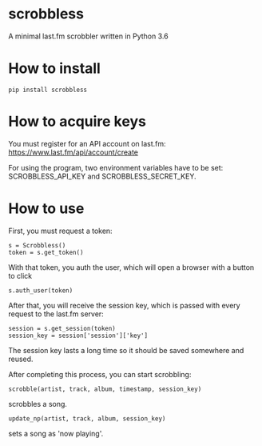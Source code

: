 # scrobbless
A minimal last.fm scrobbler written in Python 3.6


# How to install

```pip install scrobbless```

# How to acquire keys

You must register for an API account on last.fm:
https://www.last.fm/api/account/create

For using the program, two environment variables have to be set:
SCROBBLESS_API_KEY and SCROBBLESS_SECRET_KEY.

# How to use

First, you must request a token:

```
s = Scrobbless()
token = s.get_token()
```

With that token, you auth the user, which will open a browser with a button to click

```s.auth_user(token)```

After that, you will receive the session key, which is passed with every request to the last.fm server:

```
session = s.get_session(token)
session_key = session['session']['key']
```

The session key lasts a long time so it should be saved somewhere and reused.

After completing this process, you can start scrobbling:

```scrobble(artist, track, album, timestamp, session_key)```

scrobbles a song.

```update_np(artist, track, album, session_key)```

sets a song as 'now playing'.
